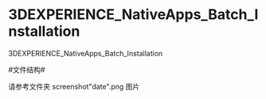 # 3DEXPERIENCE_NativeApps_Batch_Installation
3DEXPERIENCE_NativeApps_Batch_Installation

#文件结构#

请参考文件夹  screenshot\"date".png 图片
